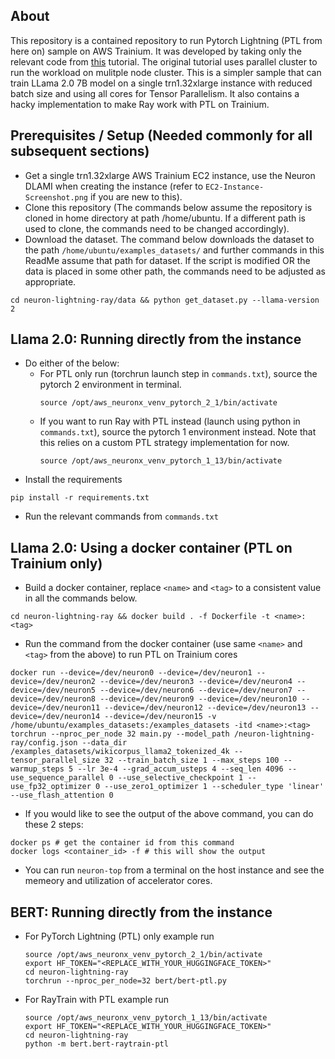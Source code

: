## About
This repository is a contained repository to run Pytorch Lightning (PTL from here on) sample on AWS Trainium. It was developed by taking only the relevant code from <a href=https://awsdocs-neuron.readthedocs-hosted.com/en/latest/libraries/neuronx-distributed/tutorials/training_llama2_tp_pp_ptl.html>this</a> tutorial. The original tutorial uses parallel cluster to run the workload on mulitple node cluster. This is a simpler sample that can train LLama 2.0 7B model on a single trn1.32xlarge instance with reduced batch size and using all cores for Tensor Parallelism.
It also contains a hacky implementation to make Ray work with PTL on Trainium.

## Prerequisites / Setup (Needed commonly for all subsequent sections)
- Get a single trn1.32xlarge AWS Trainium EC2 instance, use the Neuron DLAMI when creating the instance (refer to ```EC2-Instance-Screenshot.png``` if you are new to this).
- Clone this repository (The commands below assume the repository is cloned in home directory at path /home/ubuntu. If a different path is used to clone, the commands need to be changed accordingly).
- Download the dataset. The command below downloads the dataset to the path ```/home/ubuntu/examples_datasets/``` and further commands in this ReadMe assume that path for dataset. If the script is modified OR the data is placed in some other path, the commands need to be adjusted as appropriate.
```
cd neuron-lightning-ray/data && python get_dataset.py --llama-version 2
```

## Llama 2.0: Running directly from the instance
- Do either of the below:
  - For PTL only run (torchrun launch step in ```commands.txt```), source the pytorch 2 environment in terminal.
    ```
    source /opt/aws_neuronx_venv_pytorch_2_1/bin/activate
    ```
  - If you want to run Ray with PTL instead (launch using python in ```commands.txt```), source the pytorch 1 environment instead. Note that this relies on a custom PTL strategy implementation for now. 
    ```
    source /opt/aws_neuronx_venv_pytorch_1_13/bin/activate
    ```
- Install the requirements
```
pip install -r requirements.txt
```
- Run the relevant commands from ```commands.txt```


## Llama 2.0: Using a docker container (PTL on Trainium only)
- Build a docker container, replace ```<name>``` and ```<tag>``` to a consistent value in all the commands below.
```
cd neuron-lightning-ray && docker build . -f Dockerfile -t <name>:<tag>
```

- Run the command from the docker container (use same ```<name>``` and ```<tag>``` from the above) to run PTL on Trainium cores
```
docker run --device=/dev/neuron0 --device=/dev/neuron1 --device=/dev/neuron2 --device=/dev/neuron3 --device=/dev/neuron4 --device=/dev/neuron5 --device=/dev/neuron6 --device=/dev/neuron7 --device=/dev/neuron8 --device=/dev/neuron9 --device=/dev/neuron10 --device=/dev/neuron11 --device=/dev/neuron12 --device=/dev/neuron13 --device=/dev/neuron14 --device=/dev/neuron15 -v /home/ubuntu/examples_datasets:/examples_datasets -itd <name>:<tag> torchrun --nproc_per_node 32 main.py --model_path /neuron-lightning-ray/config.json --data_dir /examples_datasets/wikicorpus_llama2_tokenized_4k --tensor_parallel_size 32 --train_batch_size 1 --max_steps 100 --warmup_steps 5 --lr 3e-4 --grad_accum_usteps 4 --seq_len 4096 --use_sequence_parallel 0 --use_selective_checkpoint 1 --use_fp32_optimizer 0 --use_zero1_optimizer 1 --scheduler_type 'linear' --use_flash_attention 0
```

- If you would like to see the output of the above command, you can do these 2 steps:
```
docker ps # get the container id from this command
docker logs <container_id> -f # this will show the output
```

- You can run ```neuron-top``` from a terminal on the host instance and see the memeory and utilization of accelerator cores.

## BERT: Running directly from the instance

- For PyTorch Lightning (PTL) only example run
    ```
    source /opt/aws_neuronx_venv_pytorch_2_1/bin/activate
    export HF_TOKEN="<REPLACE_WITH_YOUR_HUGGINGFACE_TOKEN>"
    cd neuron-lightning-ray 
    torchrun --nproc_per_node=32 bert/bert-ptl.py
    ```

- For RayTrain with PTL example run
    ```
    source /opt/aws_neuronx_venv_pytorch_1_13/bin/activate
    export HF_TOKEN="<REPLACE_WITH_YOUR_HUGGINGFACE_TOKEN>"
    cd neuron-lightning-ray
    python -m bert.bert-raytrain-ptl
    ```


